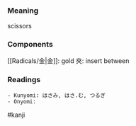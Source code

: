 ### Meaning

scissors

### Components

[[Radicals/金|金]]: gold 夾: insert between

### Readings

```
- Kunyomi: はさみ, はさ.む, つるぎ
- Onyomi: 
```

#kanji